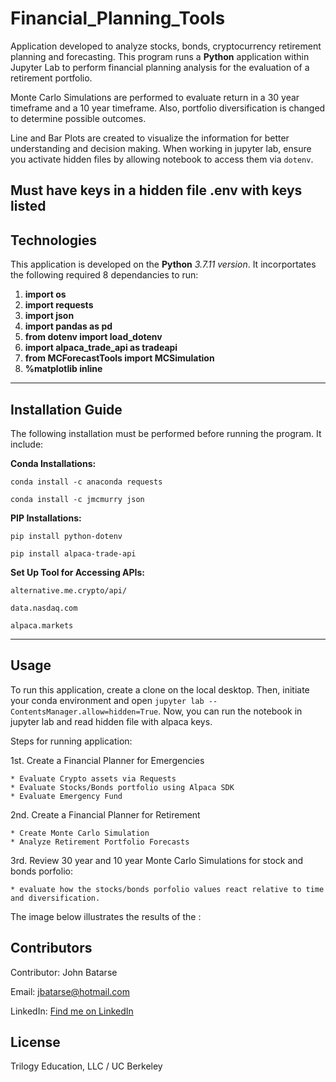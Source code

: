 # Financial_Planning_Tools

Application developed to analyze stocks, bonds, cryptocurrency retirement planning and forecasting. 
This program runs a **Python** application within Jupyter Lab to perform 
financial planning analysis for the evaluation of a retirement portfolio. 

Monte Carlo Simulations are performed to evaluate return in a 30 year timeframe and a 10 year timeframe. 
Also, portfolio diversification is changed to determine possible outcomes.

Line and Bar Plots are created to visualize the information for better understanding and decision making.
When working in jupyter lab, ensure you activate hidden files by allowing notebook to access them via ```dotenv```.

Must have keys in a hidden file .env with keys listed
---

## Technologies

This application is developed on the **Python** *3.7.11 version*. It incorportates the following required 8 dependancies to run:

1. **import os**
2. **import requests**
3. **import json**
4. **import pandas as pd**
5. **from dotenv import load_dotenv**
6. **import alpaca_trade_api as tradeapi**
7. **from MCForecastTools import MCSimulation**
8. **%matplotlib inline**

---

## Installation Guide

The following installation must be performed before running the program. It include:


**Conda Installations:**

```conda install -c anaconda requests```

```conda install -c jmcmurry json```


**PIP Installations:**

```pip install python-dotenv```

```pip install alpaca-trade-api```


**Set Up Tool for Accessing APIs:**

```alternative.me.crypto/api/```

```data.nasdaq.com```

```alpaca.markets```


---

## Usage

To run this application, create a clone on the local desktop. Then, initiate your conda environment and 
open ```jupyter lab --ContentsManager.allow=hidden=True```. Now, you can run the notebook in jupyter lab and 
read hidden file with alpaca keys.

Steps for running application:

1st. Create a Financial Planner for Emergencies

    * Evaluate Crypto assets via Requests
    * Evaluate Stocks/Bonds portfolio using Alpaca SDK
    * Evaluate Emergency Fund


2nd. Create a Financial Planner for Retirement

    * Create Monte Carlo Simulation
    * Analyze Retirement Portfolio Forecasts

3rd. Review 30 year and 10 year Monte Carlo Simulations for stock and bonds porfolio: 
    
    * evaluate how the stocks/bonds porfolio values react relative to time and diversification.
    

The image below illustrates the results of the :



## Contributors

Contributor: John Batarse  

Email: jbatarse@hotmail.com

LinkedIn: [Find me on LinkedIn](<https://www.linkedin.com/in/john-a-batarse-760a26116/>)


## License

Trilogy Education, LLC / UC Berkeley

